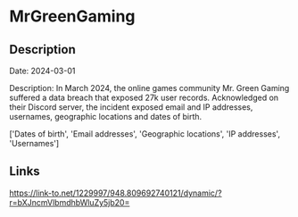 # MrGreenGaming

## Description

Date: 2024-03-01

Description:
In March 2024, the online games community Mr. Green Gaming suffered a data breach that exposed 27k user records. Acknowledged on their Discord server, the incident exposed email and IP addresses, usernames, geographic locations and dates of birth.


['Dates of birth', 'Email addresses', 'Geographic locations', 'IP addresses', 'Usernames']

## Links

https://link-to.net/1229997/948.809692740121/dynamic/?r=bXJncmVlbmdhbWluZy5jb20=